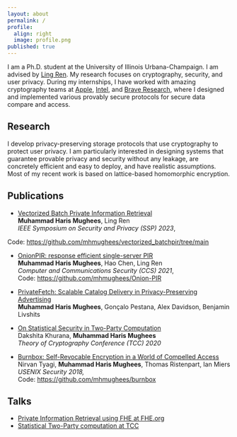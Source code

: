 ```yaml
---
layout: about
permalink: /
profile:
  align: right
  image: profile.png
published: true
---
```


I am a Ph.D. student at the University of Illinois Urbana-Champaign. I am advised by [Ling Ren](https://sites.google.com/view/renling). My research focuses on cryptography, security, and user privacy. During my internships, I have worked with amazing cryptography teams at [Apple](https://www.apple.com), [Intel](https://www.intel.com/content/www/us/en/developer/articles/technical/introducing-intel-hexl.html), and [Brave Research](https://brave.com/research/), where I designed and implemented various provably secure protocols for secure data compare and access.

## Research

 I develop privacy-preserving storage protocols that use cryptography to protect user privacy. I am particularly interested in designing systems that guarantee provable privacy and security without any leakage, are concretely efficient and easy to deploy, and have realistic assumptions. Most of my recent work is based on lattice-based homomorphic encryption.

## Publications

- [Vectorized Batch Private Information Retrieval](https://eprint.iacr.org/2022/1262)    
**Muhammad Haris Mughees**, Ling Ren   
*IEEE Symposium on Security and Privacy (SSP) 2023*,

Code: https://github.com/mhmughees/vectorized_batchpir/tree/main

- [OnionPIR: response efficient single-server PIR](https://dl.acm.org/doi/abs/10.1145/3460120.3485381?casa_token=6SS2B61Ci8EAAAAA:MjC1TSdtTrYwLFPQlhQo4h0LH1Uetk4lp3_m6byNa6UzG2VHoKO1adnYOTZ6nZEx3lIZX3jEASnQaQ)    
**Muhammad Haris Mughees**, Hao Chen, Ling Ren   
*Computer and Communications Security (CCS) 2021*,  
Code: https://github.com/mhmughees/Onion-PIR

- [PrivateFetch: Scalable Catalog Delivery in Privacy-Preserving Advertising](https://arxiv.org/abs/2109.08189)  
**Muhammad Haris Mughees**, Gonçalo Pestana, Alex Davidson, Benjamin Livshits

- [On Statistical Security in Two-Party Computation](https://eprint.iacr.org/2020/1428)  
Dakshita Khurana, **Muhammad Haris Mughees**  
*Theory of Cryptography Conference (TCC) 2020*

- [Burnbox: Self-Revocable Encryption in a World of Compelled Access](https://www.usenix.org/conference/usenixsecurity18/presentation/tyagi)  
Nirvan Tyagi,  **Muhammad Haris Mughees**, Thomas Ristenpart, Ian Miers  
*USENIX Security 2018,*  
Code: https://github.com/mhmughees/burnbox

## Talks
- [Private Information Retrieval using FHE at FHE.org](https://youtu.be/pRkSYjOuhdk)
- [Statistical Two-Party computation at TCC](https://youtu.be/s4JVSn7DryU)        
